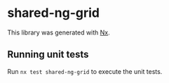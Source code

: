 # shared-ng-grid

This library was generated with [Nx](https://nx.dev).

## Running unit tests

Run `nx test shared-ng-grid` to execute the unit tests.
